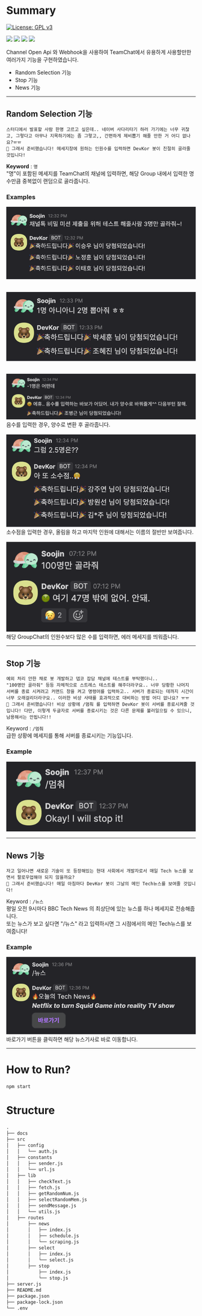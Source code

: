 # Summary
[![License: GPL v3](https://img.shields.io/badge/License-GPLv3-blue.svg)](https://www.gnu.org/licenses/gpl-3.0)


<img src="https://img.shields.io/badge/Node.js-339933?style=for-the-badge&logo=Node.js&logoColor=white"> <img src="https://img.shields.io/badge/Express-000000?style=for-the-badge&logo=Express&logoColor=white"> <img src="https://img.shields.io/badge/Heroku-430098?style=for-the-badge&logo=Heroku&logoColor=white"> <img src="https://img.shields.io/badge/Amazon_AWS-232F3E?style=for-the-badge&logo=AmazonAWS&logoColor=white">

Channel Open Api 와 Webhook을 사용하여 TeamChat에서 유용하게 사용할만한 여러가지 기능을 구현하였습니다.  
- Random Selection 기능
- Stop 기능
- News 기능

***
## Random Selection 기능
```
스터디에서 발표할 사람 한명 고르고 싶은데.. 네이버 사다리타기 하러 가기에는 너무 귀찮고, 그렇다고 아무나 지목하기에는 좀 그렇고,, 간편하게 제비뽑기 해줄 만한 거 어디 없나요?ㅠㅠ 
🎉 그래서 준비했습니다! 메세지창에 원하는 인원수를 입력하면 DevKor 봇이 친절히 골라줄 것입니다!
```
<b>Keyword</b> : ` 명 `    
"명"이 포함된 메세지를 TeamChat의 채널에 입력하면, 해당 Group 내에서 입력한 명수만큼 중복없이 랜덤으로 골라줍니다.


### Examples
![randomSelect](docs/randomSelect1.png)
<br />
<br />

![randomSelect2](docs/randomSelect2.png)
<br />
<br />

![randomSelect3](docs/randomSelect3.png)
음수를 입력한 경우, 양수로 변환 후 골라줍니다.
<br />
<br />
![randomSelect4](docs/randomSelect4.png)
소수점을 입력한 경우, 올림을 하고 마지막 인원에 대해서는 이름의 절반만 보여줍니다.
<br />
<br />
![randomSelect5](docs/randomSelect5.png)  
해당 GroupChat의 인원수보다 많은 수를 입력하면, 에러 메세지를 띄워줍니다.

***
## Stop 기능 
```
예외 처리 안한 채로 봇 개발하고 뎁코 잡담 채널에 테스트를 부탁했더니..
"100명만 골라줘" 등등 자체적으로 스트레스 테스트를 해주더라구요.. 너무 당황한 나머지 서버를 종료 시켜려고 커맨드 창을 켜고 명령어를 입력하고.. 서버가 종료되는 데까지 시간이 너무 오래걸리더라구요.. 이러한 비상 사태를 효과적으로 대비하는 방법 어디 없나요? ㅠㅠ
🎉 그래서 준비했습니다! 비상 상황에 /멈춰 를 입력하면 DevKor 봇이 서버를 종료시켜줄 것입니다! 다만, 이렇게 두글자로 서버를 종료시키는 것은 다른 문제를 불러일으킬 수 있으니, 남용해서는 안됩니다!!
```
Keyword : `/멈춰`    
급한 상황에 메세지를 통해 서버를 종료시키는 기능입니다.


### Example
![stop](docs/stop.png)

***
## News 기능
```
자고 일어나면 새로운 기술이 또 등장해있는 현대 사회에서 개발자로서 매일 Tech 뉴스를 보면서 팔로우업해야 되지 않을까요?
🎉 그래서 준비했습니다! 매일 아침마다 DevKor 봇이 그날의 메인 Tech뉴스를 보여줄 것입니다!
```
Keyword : `/뉴스`     
평일 오전 9시마다 BBC Tech News 의 최상단에 있는 뉴스를 하나 메세지로 전송해줍니다.  
또는 뉴스가 보고 싶다면 "/뉴스" 라고 입력하시면 그 시점에서의 메인 Tech뉴스를 보여줍니다!


### Example
![news](docs/news.png)
바로가기 버튼을 클릭하면 해당 뉴스기사로 바로 이동합니다.
***

# How to Run?
```
npm start
```

# Structure

```
.
├── docs
├── src
│   ├── config
│   │   └── auth.js
│   ├── constants
│   │   ├── sender.js
│   │   └── url.js
│   ├── lib
│   │   ├── checkText.js
│   │   ├── fetch.js
│   │   ├── getRandomNum.js
│   │   ├── selectRandomMem.js
│   │   ├── sendMessage.js
│   │   └── utils.js
│   ├── routes
│       ├── news
│       │   ├── index.js
│       │   ├── schedule.js
│       │   └── scraping.js
│       ├── select
│       │   ├── index.js
│       │   └── select.js
│       ├── stop
│           ├── index.js
│           └── stop.js
├── server.js
├── README.md
├── package.json
├── package-lock.json
└── .env

```

